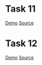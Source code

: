 # Task 11
[Demo](https://alenakuznetsova.github.io/html5-form/)
[Source](https://github.com/kottans-frontend-2018/assignments_alenakuznetsova/tree/task_11)

# Task 12
[Demo](https://kottans-frontend-2018.github.io/assignments_alenakuznetsova/task_12/dist/)
[Source](https://github.com/kottans-frontend-2018/assignments_alenakuznetsova/tree/task_12)
